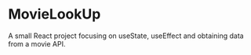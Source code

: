 # MovieLookUp

A small React project focusing on useState, useEffect and obtaining data from a movie API.
